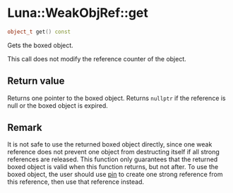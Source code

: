 # Luna::WeakObjRef::get

```c++
object_t get() const
```

Gets the boxed object. 

This call does not modify the reference counter of the object. 

## Return value
Returns one pointer to the boxed object. Returns `nullptr` if the reference is null or the boxed object is expired. 

## Remark
It is not safe to use the returned boxed object directly, since one weak reference does not prevent one object from destructing itself if all strong references are released. This function only guarantees that the returned boxed object is valid when this function returns, but not after. To use the boxed object, the user should use [pin](class_luna_1_1_weak_obj_ref_1af6347ac675db0acd160d0b36e8418dfd.md) to create one strong reference from this reference, then use that reference instead. 

